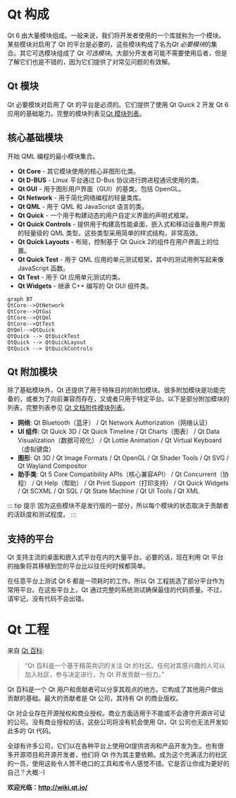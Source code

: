 
# Qt 构成

Qt 6 由大量模块组成。一般来说，我们将开发者使用的一个库就称为一个模块。某些模块对启用了 Qt 的平台是必要的，这些模块构成了名为*Qt 必要模块*的集合。其它可选模块组成了 *Qt 可选模块*。大部分开发者可能不需要使用后者，但是了解它们也是不错的，因为它们提供了对常见问题的有效解。
## Qt 模块

Qt 必要模块对启用了 Qt 的平台是必须的。它们提供了使用 Qt Quick 2 开发 Qt 6 应用的基础能力。完整的模块列表见[Qt 模块列表](https://doc.qt.io/qt-6/qtmodules.html#qt-essentials)。

## 核心基础模块

开始 QML 编程的最小模块集合。

* **Qt Core** - 其它模块使用的核心非图形化类。
* **Qt D-BUS** - Linux 平台通过 D-Bus 协议进行跨进程通讯使用的类。
* **Qt GUI** - 用于图形用户界面（GUI）的基类。包括 OpenGL。
* **Qt Network** - 用于简化网络编程的轻量类库。
* **Qt QML** - 用于 QML 和 JavaScript 语言的类。
* **Qt Quick** - 一个用于构建动态的用户自定义界面的声明式框架。
* **Qt Quick Controls** - 提供用于构建高性能桌面，嵌入式和移动设备用户界面的轻量级的 QML 类型。这些类型采用简单的样式结构，非常高效。
* **Qt Quick Layouts** - 布局，控制基于 Qt Quick 2的组件在用户界面上的位置。
* **Qt Quick Test** - 用于 QML 应用的单元测试框架，其中的测试用例写起来像 JavaScript 函数。
* **Qt Test** - 用于 Qt 应用单元测试的类。
* **Qt Widgets** - 继承 C++ 编写的 Qt GUI 组件类。

```mermaid
graph BT
QtCore-->QtNetwork
QtCore-->QtGui
QtCore-->QtQml
QtCore-->QtTest
QtQml-->QtQuick
QtQuick --> QtQuickTest
QtQuick --> QtQuickLayout
QtQuick --> QtQuickControls
```


## Qt 附加模块

除了基础模块外，Qt 还提供了用于特殊目的的附加模块。很多附加模块是功能完备的，或者为了向前兼容而存在，又或者只用于特定平台。以下是部分附加模块的列表，完整列表参见 [Qt 文档附件模块列表](https://doc.qt.io/qt-6/qtmodules.html#qt-add-ons)。

* **网络**: Qt Bluetooth（蓝牙） / Qt Network Authorization（网络认证）
* **UI 组件**: Qt Quick 3D / Qt Quick Timeline / Qt Charts（图表） / Qt Data Visualization（数据可视化） / Qt Lottie Animation / Qt Virtual Keyboard（虚拟键盘）
* **图形**: Qt 3D / Qt Image Formats / Qt OpenGL / Qt Shader Tools / Qt SVG / Qt Wayland Compositor
* **助手类**: Qt 5 Core Compatibility APIs（核心兼容API） / Qt Concurrent（协程） / Qt Help（帮助） / Qt Print Support（打印支持） / Qt Quick Widgets / Qt SCXML / Qt SQL / Qt State Machine / Qt UI Tools / Qt XML

::: tip 提示
因为这些模块不是发行版的一部分，所以每个模块的状态取决于贡献者的活跃度和测试程度。
:::

## 支持的平台

Qt 支持主流的桌面和嵌入式平台在内的大量平台。必要的话，现在利用 Qt 平台的抽象将其移植到您的平台比以往任何时候都简单。

在任意平台上测试 Qt 6 都是一项耗时的工作。所以 Qt 工程挑选了部分平台作为常用平台。在这些平台上，Qt 通过完整的系统测试确保最佳的代码质量。不过，请牢记，没有代码不会出错。

# Qt 工程

来自 [Qt 百科](http://wiki.qt.io/):

> “Qt 百科是一个基于精英共识的关注 Qt 的社区。任何对其感兴趣的人可以加入社区，参与决定进行，为 Qt 开发贡献一份力。”

Qt 百科是一个 Qt 用户和贡献者可以分享其观点的地方。它构成了其他用户做出贡献的基础。最大的贡献者是 Qt 公司，其持有 Qt 的商业版权。

Qt 对企业存在开源授权和商业授权。商业方面适用于不能或不会遵守开源许可证的公司。没有商业授权的话，这些公司将没有机会使用 Qt，Qt 公司也无法开发如此多的 Qt 代码。

全球有许多公司，它们以在各种平台上使用Qt提供咨询和产品开发为生。也有很多开源项目和开源开发者，他们将 Qt 作为其主要依赖。成为这个充满活力的社区的一员，使用这些令人赞不绝口的工具和库令人感觉不错。它是否让你成为更好的自己？大概:-)

**欢迎光临：http://wiki.qt.io/**
